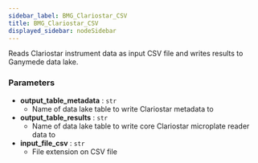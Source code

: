 ```yaml
---
sidebar_label: BMG_Clariostar_CSV
title: BMG_Clariostar_CSV
displayed_sidebar: nodeSidebar
---
```


Reads Clariostar instrument data as input CSV file and writes results to Ganymede data lake.


### Parameters
- **output_table_metadata** : `str`
  - Name of data lake table to write Clariostar metadata to
- **output_table_results** : `str`
  - Name of data lake table to write core Clariostar microplate reader data to
- **input_file_csv** : `str`
  - File extension on CSV file